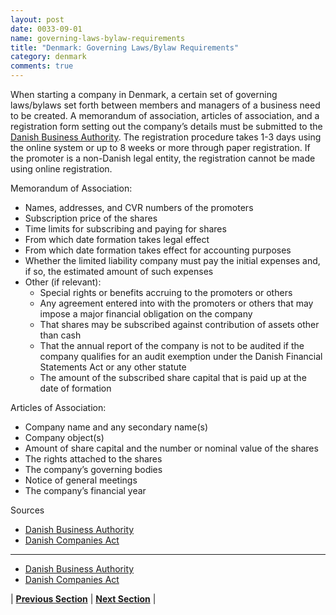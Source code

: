 ```yaml
---
layout: post
date: 0033-09-01
name: governing-laws-bylaw-requirements
title: "Denmark: Governing Laws/Bylaw Requirements"
category: denmark
comments: true
---
```


When starting a company in Denmark, a certain set of governing laws/bylaws set forth between members and managers of a business need to be created. A memorandum of association, articles of association, and a registration form setting out the company’s details must be submitted to the [Danish Business Authority](https://danishbusinessauthority.dk/). The registration procedure takes 1-3 days using the online system or up to 8 weeks or more through paper registration. If the promoter is a non-Danish legal entity, the registration cannot be made using online registration.

Memorandum of Association:
  * Names, addresses, and CVR numbers of the promoters
  * Subscription price of the shares
  * Time limits for subscribing and paying for shares
  * From which date formation takes legal effect
  * From which date formation takes effect for accounting purposes
  * Whether the limited liability company must pay the initial expenses and, if so, the estimated amount of such expenses
  * Other (if relevant):
       * Special rights or benefits accruing to the promoters or others
       * Any agreement entered into with the promoters or others that may impose a major financial obligation on the company
       * That shares may be subscribed against contribution of assets other than cash
       * That the annual report of the company is not to be audited if the company qualifies for an audit exemption under the Danish Financial Statements Act or any other statute
       * The amount of the subscribed share capital that is paid up at the date of formation

Articles of Association:
  * Company name and any secondary name(s)
  * Company object(s)
  * Amount of share capital and the number or nominal value of the shares
  * The rights attached to the shares
  * The company’s governing bodies
  * Notice of general meetings
  * The company’s financial year


Sources
  * [Danish Business Authority](https://danishbusinessauthority.dk/)
  * [Danish Companies Act](https://danishbusinessauthority.dk/sites/default/files/danish_companies_act.pdf)
--- 
  * [Danish Business Authority](https://danishbusinessauthority.dk/)
  * [Danish Companies Act](https://danishbusinessauthority.dk/sites/default/files/danish_companies_act.pdf)

 

| **[Previous Section]( https://neo-project.github.io/global-blockchain-compliance-hub//denmark/denmark-tax-and-auditing-requirements.html)** | **[Next Section]( https://neo-project.github.io/global-blockchain-compliance-hub//denmark/denmark-laws-token-sales.html)** |
